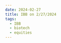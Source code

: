```yaml
---
date: 2024-02-27
title: IBB on 2/27/2024
tags: 
  - IBB
  - biotech
  - equities
---
```

<div class="post">
<snapshot-grid 
    :reports="['2024/02/26/CTA/IBB', '2024/02/27/CTA/IBB', '2024/02/27/MTP/IBB']"
    chart="2024/02/27/Chart/IBB"
/>
<p>

</p>
<p>

</p>
</div>